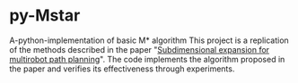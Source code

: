 # py-Mstar
A-python-implementation of basic M* algorithm
This project is a replication of the methods described in the paper "[Subdimensional expansion for multirobot path planning](https://www.sciencedirect.com/science/article/pii/S0004370214001271)". The code implements the algorithm proposed in the paper and verifies its effectiveness through experiments.
